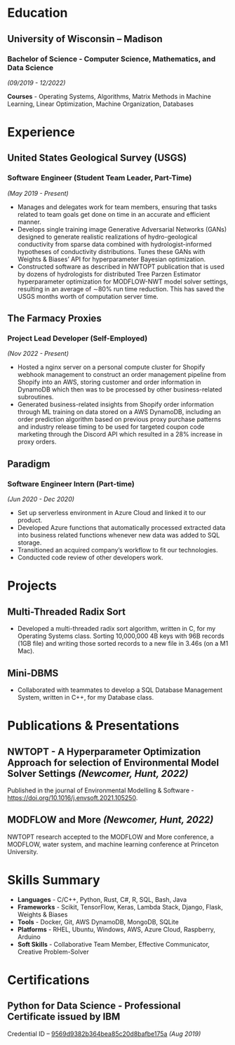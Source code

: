 
# Education

## University of Wisconsin – Madison

### Bachelor of Science - Computer Science, Mathematics, and Data Science
*(09/2019 - 12/2022)*


**Courses** - Operating Systems, Algorithms, Matrix Methods in Machine Learning, Linear Optimization, Machine Organization, Databases

# Experience

## United States Geological Survey (USGS)
### Software Engineer (Student Team Leader, Part-Time)
*(May 2019 - Present)*

- Manages and delegates work for team members, ensuring that tasks related to team goals get done on time in an accurate and efficient manner.
- Develops single training image Generative Adversarial Networks (GANs) designed to generate realistic realizations of hydro-geological conductivity from sparse data combined with hydrologist-informed hypotheses of conductivity distributions. Tunes these GANs with Weights & Biases’ API for hyperparameter Bayesian optimization.
- Constructed software as described in NWTOPT publication that is used by dozens of hydrologists for distributed Tree Parzen Estimator hyperparameter optimization for MODFLOW-NWT model solver settings, resulting in an average of ∼80% run time reduction. This has saved the USGS months worth of computation server time.

## The Farmacy Proxies
### Project Lead Developer (Self-Employed)
*(Nov 2022 - Present)*

- Hosted a nginx server on a personal compute cluster for Shopify webhook management to construct an order management
pipeline from Shopify into an AWS, storing customer and order information in DynamoDB which then was to be
processed by other business-related subroutines.
- Generated business-related insights from Shopify order information through ML training on data stored on a AWS
DynamoDB, including an order prediction algorithm based on previous proxy purchase patterns and industry release
timing to be used for targeted coupon code marketing through the Discord API which resulted in a 28% increase in proxy
orders.

## Paradigm

### Software Engineer Intern (Part-time)
*(Jun 2020 - Dec 2020)*

- Set up serverless environment in Azure Cloud and linked it to our product.
- Developed Azure functions that automatically processed extracted data into business related functions whenever new data was added to SQL storage.
- Transitioned an acquired company’s workflow to fit our technologies.
- Conducted code review of other developers work.

# Projects

## Multi-Threaded Radix Sort
- Developed a multi-threaded radix sort algorithm, written in C, for my Operating Systems class. Sorting 10,000,000 4B keys with 96B records (1GB file) and writing those sorted records to a new file in 3.46s (on a M1 Mac).

## Mini-DBMS 
- Collaborated with teammates to develop a SQL Database Management System, written in C++, for my Database class.

# Publications & Presentations

## NWTOPT - A Hyperparameter Optimization Approach for selection of Environmental Model Solver Settings *(Newcomer, Hunt, 2022)*
Published in the journal of Environmental Modelling & Software - https://doi.org/10.1016/j.envsoft.2021.105250.
## MODFLOW and More *(Newcomer, Hunt, 2022)*
NWTOPT research accepted to the MODFLOW and More conference, a MODFLOW, water system, and machine learning conference at Princeton University.


# Skills Summary

- **Languages** - C/C++, Python, Rust, C#, R, SQL, Bash, Java
- **Frameworks** - Scikit, TensorFlow, Keras, Lambda Stack, Django, Flask, Weights & Biases
- **Tools** - Docker, Git, AWS DynamoDB, MongoDB, SQLite
- **Platforms** - RHEL, Ubuntu, Windows, AWS, Azure Cloud, Raspberry, Arduino
- **Soft Skills** - Collaborative Team Member, Effective Communicator, Creative Problem-Solver

# Certifications

## Python for Data Science - Professional Certificate issued by IBM
Credential ID – [9569d9382b364bea85c20d8bafbe175a](https://credentials.edx.org/credentials/9569d9382b364bea85c20d8bafbe175a/) *(Aug 2019)*
